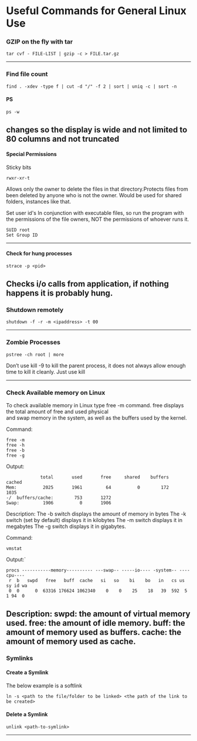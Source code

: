 # Useful Commands for General Linux Use

### GZIP on the fly with tar

```
tar cvf - FILE-LIST | gzip -c > FILE.tar.gz  
```
---

### Find file count

```
find . -xdev -type f | cut -d "/" -f 2 | sort | uniq -c | sort -n
```

#### PS 

```
ps -w 
```
changes so the display is wide and not limited to 80 columns and not truncated 
---

#### Special Permissions

Sticky bits

```
rwxr-xr-t
```
Allows only the owner to delete the files in that directory.Protects files from been deleted by anyone who is not the owner.
Would be used for shared folders, instances like that.

Set user id's 
In conjunction with executable files, so run the program with the permissions of the file owners, NOT the permissions of whoever runs it. 
```
SUID root 
Set Group ID
```
---

#### Check for hung processes
```
strace -p <pid>
```
Checks i/o calls from application, if nothing happens it is probably hung.
---

### Shutdown remotely
```
shutdown -f -r -m <ipaddress> -t 00
```
---

### Zombie Processes
```
pstree -ch root | more 
```
Don’t use kill -9 to kill the parent process, it does not always allow enough time to kill it cleanly. Just use kill <pid> 

---
### Check Available memory on Linux
To check available memory in Linux type free -m command. free  displays  the  total  amount of free and used physical  
and swap memory in the system, as well as the buffers used by the kernel. 
  
Command: 
```
free -m 
free -h 
free -b 
free -g 
```  
Output:

``` 
             total       used       free     shared    buffers     cached 
Mem:          2025       1961         64          0        172       1035 
-/  buffers/cache:        753       1272 
Swap:         1906          0       1906 

```
  
Description: 
The -b switch displays the amount of memory in bytes 
The -k switch (set by default) displays it in kilobytes 
The -m switch displays it in megabytes 
The -g switch displays it in gigabytes. 
  
Command: 
```
vmstat 
```  
Output:`
``` 
procs -----------memory---------- ---swap-- -----io---- -system-- ----cpu---- 
 r  b   swpd   free   buff  cache   si   so    bi    bo   in   cs us sy id wa 
 0  0      0  63316 176624 1062340    0    0    25    18   39  592  5  1 94  0 
```  
Description: 
swpd: the amount of virtual memory used. 
 free: the amount of idle memory. 
 buff: the amount of memory used as buffers. 
 cache: the amount of memory used as cache.
---
### Symlinks
#### Create a Symlink
The below example is a softlink

```
ln -s <path to the file/folder to be linked> <the path of the link to be created>
```

#### Delete a Symlink
```
unlink <path-to-symlink>
```
---

